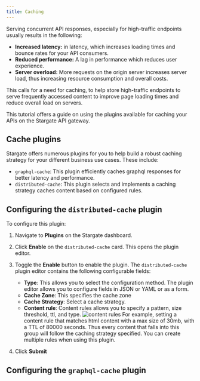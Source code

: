 ```yaml
---
title: Caching
---
```


Serving concurrent API responses, especially for high-traffic endpoints usually results in the following:

- **Increased latency:**  in latency, which increases loading times and bounce rates for your API consumers.
- **Reduced performance:** A lag in performance which reduces user experience.
- **Server overload:** More requests on the origin server increases server load, thus increasing resource consumption and overall costs. 

This calls for a need for caching, to help store high-traffic endpoints to serve frequently accessed content to improve page loading times and reduce overall load on servers. 

This tutorial offers a guide on using the plugins available for caching your APIs on the Stargate API gateway.

## Cache plugins

Stargate offers numerous plugins for you to help build a robust caching strategy for your different business use cases. These include:

- `graphql-cache`: This plugin efficiently caches graphql responses for better latency and performance.
- `distributed-cache`: This plugin selects and implements a caching strategy caches content based on configured rules.

## Configuring the `distributed-cache` plugin

To configure this plugin:

1. Navigate to **Plugins** on the Stargate dashboard.
1. Click **Enable** on the `distributed-cache` card. This opens the plugin editor.
1. Toggle the **Enable** button to enable the plugin. The `distributed-cache` plugin editor contains the following configurable fields:

    - **Type**: This allows you to select the configuration method. The plugin editor allows you to configure fields in JSON or YAML or as a form. 
    - **Cache Zone**: This specifies the cache zone
    - **Cache Strategy**: Select a cache strategy.
    - **Content rule**: Content rules allows you to specify a pattern, size threshold, ttl, and type.
    ![content rules](/img/pcdn/content-rules.png)
    For example, setting a content rule that matches html content with a max size of 30mb, with a TTL of 80000 seconds. Thus every content that falls into this group will follow the caching strategy specified. You can create multiple rules when using this plugin.
4. Click **Submit**

## Configuring the `graphql-cache` plugin

